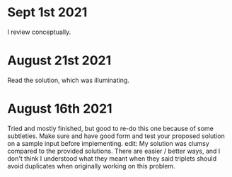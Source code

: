 # Sept 1st 2021
I review conceptually.

# August 21st 2021
Read the solution, which was illuminating.

# August 16th 2021
Tried and mostly finished, but good to re-do this one because of some subtleties.
Make sure and have good form and test your proposed solution on a sample input before implementing.
edit: My solution was clumsy compared to the provided solutions. There are easier / better ways, and I don't think I 
understood what they meant when they said triplets should avoid duplicates when originally working on this problem.